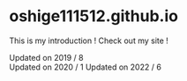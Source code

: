 # oshige111512.github.io

This is my introduction !
Check out my site !

Updated on 2019 / 8  
Updated on 2020 / 1
Updated on 2022 / 6
